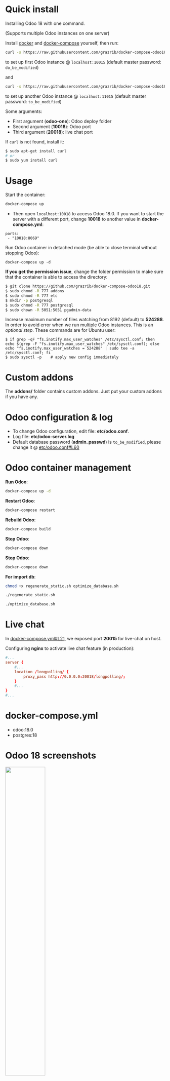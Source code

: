 # Quick install

Installing Odoo 18 with one command.

(Supports multiple Odoo instances on one server)

Install [docker](https://docs.docker.com/get-docker/) and [docker-compose](https://docs.docker.com/compose/install/) yourself, then run:

``` bash
curl -s https://raw.githubusercontent.com/grazrib/docker-compose-odoo18/master/run.sh | sudo bash -s odoo18-one 10018 20018
```

to set up first Odoo instance @ `localhost:10015` (default master password: `do_be_modified`)

and

``` bash
curl -s https://raw.githubusercontent.com/grazrib/docker-compose-odoo18/master/run.sh | sudo bash -s odoo18-two 11018 21018
```

to set up another Odoo instance @ `localhost:11015` (default master password: `to_be_modified`)

Some arguments:
* First argument (**odoo-one**): Odoo deploy folder
* Second argument (**10018**): Odoo port
* Third argument (**20018**): live chat port

If `curl` is not found, install it:

``` bash
$ sudo apt-get install curl
# or
$ sudo yum install curl
```

# Usage

Start the container:
``` sh
docker-compose up
```

* Then open `localhost:10018` to access Odoo 18.0. If you want to start the server with a different port, change **10018** to another value in **docker-compose.yml**:

```
ports:
 - "10018:8069"
```

Run Odoo container in detached mode (be able to close terminal without stopping Odoo):

```
docker-compose up -d
```

**If you get the permission issue**, change the folder permission to make sure that the container is able to access the directory:

``` sh
$ git clone https://github.com/grazrib/docker-compose-odoo18.git
$ sudo chmod -R 777 addons
$ sudo chmod -R 777 etc
$ mkdir -p postgresql
$ sudo chmod -R 777 postgresql
$ sudo chown -R 5051:5051 pgadmin-data
```

Increase maximum number of files watching from 8192 (default) to **524288**. In order to avoid error when we run multiple Odoo instances. This is an *optional step*. These commands are for Ubuntu user:

```
$ if grep -qF "fs.inotify.max_user_watches" /etc/sysctl.conf; then echo $(grep -F "fs.inotify.max_user_watches" /etc/sysctl.conf); else echo "fs.inotify.max_user_watches = 524288" | sudo tee -a /etc/sysctl.conf; fi
$ sudo sysctl -p    # apply new config immediately
```

# Custom addons

The **addons/** folder contains custom addons. Just put your custom addons if you have any.

# Odoo configuration & log

* To change Odoo configuration, edit file: **etc/odoo.conf**.
* Log file: **etc/odoo-server.log**
* Default database password (**admin_passwd**) is `to_be_modified`, please change it @ [etc/odoo.conf#L60](/etc/odoo.conf#L60)

# Odoo container management

**Run Odoo**:

``` bash
docker-compose up -d
```

**Restart Odoo**:

``` bash
docker-compose restart
```

**Rebuild Odoo**:

``` bash
docker-compose build
```

**Stop Odoo**:

``` bash
docker-compose down
```

**Stop Odoo**:

``` bash
docker-compose down
```

**For import db**:

``` bash
chmod +x regenerate_static.sh optimize_database.sh
```
``` bash
./regenerate_static.sh
```
``` bash
./optimize_database.sh
```

# Live chat

In [docker-compose.yml#L21](docker-compose.yml#L21), we exposed port **20015** for live-chat on host.

Configuring **nginx** to activate live chat feature (in production):

``` conf
#...
server {
    #...
    location /longpolling/ {
        proxy_pass http://0.0.0.0:20018/longpolling/;
    }
    #...
}
#...
```

# docker-compose.yml

* odoo:18.0
* postgres:18

# Odoo 18 screenshots

<img src="screenshots/2022-10-17_22h18_21.png" width="50%">

<img src="screenshots/2022-10-17_22h18_30.png" width="100%">

<
